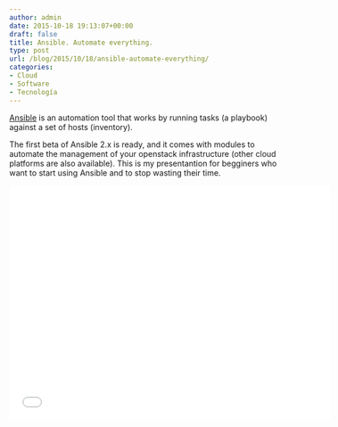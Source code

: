 ```yaml
---
author: admin
date: 2015-10-18 19:13:07+00:00
draft: false
title: Ansible. Automate everything.
type: post
url: /blog/2015/10/18/ansible-automate-everything/
categories:
- Cloud
- Software
- Tecnología
---
```


[Ansible](http://www.ansible.com/get-started) is an automation tool that works by running tasks (a playbook) against a set of hosts (inventory).

The first beta of Ansible 2.x is ready, and it comes with modules to automate the management of your openstack infrastructure (other cloud platforms are also available). This is my presentantion for begginers who want to start using Ansible and to stop wasting their time.

<iframe src="//slides.com/guidogarcia/ansible-2-0/embed" width="576" height="420" scrolling="no" frameborder="0" webkitallowfullscreen mozallowfullscreen allowfullscreen></iframe>
